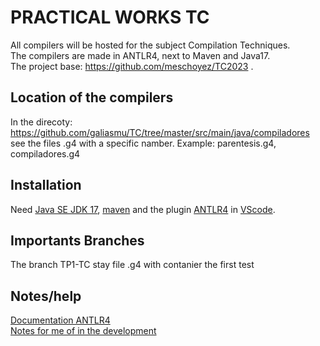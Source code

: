 # PRACTICAL WORKS TC 
All compilers will be hosted for the subject Compilation Techniques.<br>
The compilers are made in ANTLR4, next to Maven and Java17.<br>
The project base: https://github.com/meschoyez/TC2023 .<br>

## Location of the compilers <br>
In the direcoty: https://github.com/galiasmu/TC/tree/master/src/main/java/compiladores see the files .g4 with a specific namber. Example: parentesis.g4, compiladores.g4

## Installation <br>
Need [Java SE JDK 17](https://www.oracle.com/java/technologies/javase/jdk17-archive-downloads.html), [maven](https://maven.apache.org/) and the plugin [ANTLR4](https://marketplace.visualstudio.com/items?itemName=mike-lischke.vscode-antlr4) in [VScode](https://code.visualstudio.com/).


## Importants Branches <br>

The branch TP1-TC stay file .g4 with contanier the first test

## Notes/help <br>
[Documentation ANTLR4](https://github.com/antlr/antlr4/blob/master/doc/index.md) <br>
[Notes for me of in the development](https://www.notion.so/Notas-primer-parcial-39390615f9f44a2a8640d2223b551884?pvs=4)
